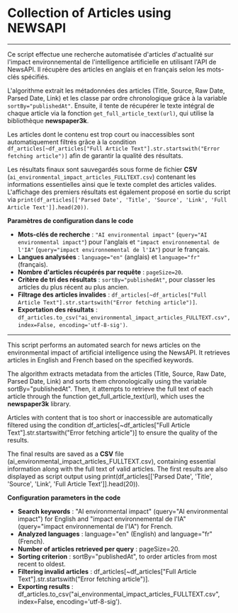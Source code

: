 # Collection of Articles using NEWSAPI

---

Ce script effectue une recherche automatisée d'articles d'actualité sur l'impact environnemental de l'intelligence artificielle en utilisant l'API de NewsAPI. Il récupère des articles en anglais et en français selon les mots-clés spécifiés.  

L'algorithme extrait les métadonnées des articles (Title, Source, Raw Date, Parsed Date, Link) et les classe par ordre chronologique grâce à la variable `sortBy="publishedAt"`. Ensuite, il tente de récupérer le texte intégral de chaque article via la fonction `get_full_article_text(url)`, qui utilise la bibliothèque **newspaper3k**.  

Les articles dont le contenu est trop court ou inaccessibles sont automatiquement filtrés grâce à la condition `df_articles[~df_articles["Full Article Text"].str.startswith("Error fetching article")]` afin de garantir la qualité des résultats.  

Les résultats finaux sont sauvegardés sous forme de fichier **CSV** (`ai_environmental_impact_articles_FULLTEXT.csv`) contenant les informations essentielles ainsi que le texte complet des articles valides. L'affichage des premiers résultats est également proposé en sortie du script via `print(df_articles[['Parsed Date', 'Title', 'Source', 'Link', 'Full Article Text']].head(20))`.  

**Paramètres de configuration dans le code**  

- **Mots-clés de recherche** : `"AI environmental impact"` (`query="AI environmental impact"`) pour l'anglais et `"impact environnemental de l'IA"` (`query="impact environnemental de l'IA"`) pour le français.  
- **Langues analysées** : `language="en"` (anglais) et `language="fr"` (français).  
- **Nombre d'articles récupérés par requête** : `pageSize=20`.  
- **Critère de tri des résultats** : `sortBy="publishedAt"`, pour classer les articles du plus récent au plus ancien.  
- **Filtrage des articles invalides** : `df_articles[~df_articles["Full Article Text"].str.startswith("Error fetching article")]`.  
- **Exportation des résultats** : `df_articles.to_csv("ai_environmental_impact_articles_FULLTEXT.csv", index=False, encoding='utf-8-sig')`.  

---

This script performs an automated search for news articles on the environmental impact of artificial intelligence using the NewsAPI. It retrieves articles in English and French based on the specified keywords.

The algorithm extracts metadata from the articles (Title, Source, Raw Date, Parsed Date, Link) and sorts them chronologically using the variable sortBy="publishedAt". Then, it attempts to retrieve the full text of each article through the function get_full_article_text(url), which uses the **newspaper3k** library.

Articles with content that is too short or inaccessible are automatically filtered using the condition df_articles[~df_articles["Full Article Text"].str.startswith("Error fetching article")] to ensure the quality of the results.

The final results are saved as a **CSV** file (ai_environmental_impact_articles_FULLTEXT.csv), containing essential information along with the full text of valid articles. The first results are also displayed as script output using print(df_articles[['Parsed Date', 'Title', 'Source', 'Link', 'Full Article Text']].head(20)).

**Configuration parameters in the code**

- **Search keywords** : "AI environmental impact" (query="AI environmental impact") for English and "impact environnemental de l'IA" (query="impact environnemental de l'IA") for French.
- **Analyzed languages** : language="en" (English) and language="fr" (French).
- **Number of articles retrieved per query** : pageSize=20.
- **Sorting criterion** : sortBy="publishedAt", to order articles from most recent to oldest.
-  **Filtering invalid articles** : df_articles[~df_articles["Full Article Text"].str.startswith("Error fetching article")].
- **Exporting results**  : df_articles.to_csv("ai_environmental_impact_articles_FULLTEXT.csv", index=False, encoding='utf-8-sig').

